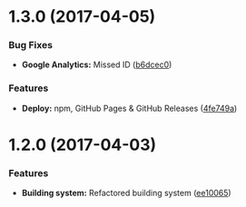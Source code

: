 <a name="1.3.0"></a>
# 1.3.0 (2017-04-05)


### Bug Fixes

* **Google Analytics:** Missed ID ([b6dcec0](https://github.com/martinmethod/photoroller/commit/b6dcec0))


### Features

* **Deploy:** npm, GitHub Pages & GitHub Releases ([4fe749a](https://github.com/martinmethod/photoroller/commit/4fe749a))



<a name="1.2.0"></a>
# 1.2.0 (2017-04-03)


### Features

* **Building system:** Refactored building system ([ee10065](https://github.com/martinmethod/photoroller/commit/ee10065))



